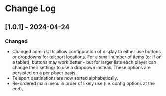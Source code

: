 # Change Log

## [1.0.1] - 2024-04-24

### Changed

- Changed admin UI to allow configuration of display to either use buttons or dropdowns for teleport locations. For a small number of items (or if on a tablet), buttons may work better - but for larger lists each player can change their settings to use a dropdown instead. These options are persisted on a per player basis.
- Teleport destinations are now sorted alphabetically.
- Re-ordered main menu in order of likely use (i.e. config options at the end).
